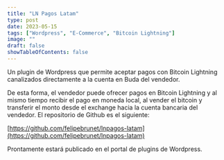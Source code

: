 ```yaml
---
title: "LN Pagos Latam"
type: post
date: 2023-05-15
tags: ["Wordpress", "E-Commerce", "Bitcoin Lightning"]
image: ""
draft: false
showTableOfContents: false
---
```


Un plugin de Wordpress que permite aceptar pagos con Bitcoin Lightning canalizados directamente a la cuenta en Buda del vendedor.

De esta forma, el vendedor puede ofrecer pagos en Bitcoin Lightning y al mismo tiempo recibir el pago en moneda local, al vender el bitcoin y transferir el monto desde el exchange hacia la cuenta bancaria del vendedor.
El repositorio de Github es el siguiente:

[https://github.com/felipebrunet/lnpagos-latam](https://github.com/felipebrunet/lnpagos-latam)

Prontamente estará publicado en el portal de plugins de Wordpress.
